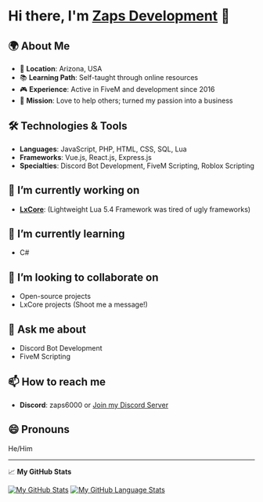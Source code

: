 # Hi there, I'm [Zaps Development](https://github.com/Zaps6000) 🎃


## 🌍 About Me
- 📍 **Location**: Arizona, USA
- 📚 **Learning Path**: Self-taught through online resources
- 🎮 **Experience**: Active in FiveM and development since 2016
- 🤝 **Mission**: Love to help others; turned my passion into a business

## 🛠️ Technologies & Tools
- **Languages**: JavaScript, PHP, HTML, CSS, SQL, Lua
- **Frameworks**: Vue.js, React.js, Express.js
- **Specialties**: Discord Bot Development, FiveM Scripting, Roblox Scripting

## 🔭 I’m currently working on
- **[LxCore](https://github.com/Zaps6000/lxCore)**: (Lightweight Lua 5.4 Framework was tired of ugly frameworks)
  
## 🌱 I’m currently learning
- C#
  
## 👯 I’m looking to collaborate on
- Open-source projects
- LxCore projects (Shoot me a message!)

## 💬 Ask me about
- Discord Bot Development
- FiveM Scripting

## 📫 How to reach me
- **Discord**: zaps6000 or [Join my Discord Server](https://discord.gg/cfxdev)

## 😄 Pronouns
He/Him

---

📈 **My GitHub Stats**

[![My GitHub Stats](https://github-readme-stats.vercel.app/api/?username=Zaps6000&count_private=true&theme=tokyonight&showicons=true)]()
[![My GitHub Language Stats](https://github-readme-stats.vercel.app/api/top-langs/?username=Zaps6000&langs_count=5&theme=tokyonight)]()
